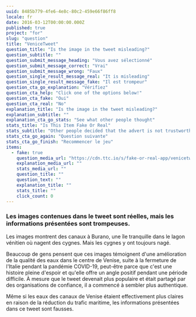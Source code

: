 ```yaml
---
uuid: 8485b779-4fe6-4e8c-80c2-459e66f86ff8
locale: fr
date: 2016-03-12T00:00:00.000Z
published: true
project: "for"
slug: "question"
title: "VeniceTweet"
question_title: "Is the image in the tweet misleading?"
question_subtitle: ""
question_submit_message_heading: "Vous avez sélectionné"
question_submit_message_correct: "Vrai"
question_submit_message_wrong: "Faux"
question_single_result_message_real: "It is misleading"
question_single_result_message_fake: "Il est trompeur"
question_cta_go_explanation: "Vérifiez"
question_cta_help: "Click one of the options below!"
question_cta_fake: "Oui"
question_cta_real: "No"
explanation_title: "Is the image in the tweet misleading?"
explanation_subtitle: ""
explanation_cta_go_stats: "See what other people thought"
stats_title: "Is This Item Fake Or Real"
stats_subtitle: "Other people decided that the advert is not trustworthy"
stats_cta_go_again: "Question suivante"
stats_cta_go_finish: "Recommencer le jeu"
items:
  - fake: true
    question_media_url: "https://cdn.ttc.io/s/fake-or-real-app/venicetweet.jpg"
    explanation_media_url: ""
    stats_media_url: ""
    question_title: ""
    question_text: ""
    explanation_title: ""
    stats_title: ""
    click_count: 0
---
```


### Les images contenues dans le tweet sont réelles, mais les informations présentées sont trompeuses.

Les images montrent des canaux à Burano, une île tranquille dans le lagon vénitien où nagent des cygnes. Mais les cygnes y ont toujours nagé.

Beaucoup de gens pensent que ces images témoignent d'une amélioration de la qualité des eaux dans le centre de Venise, suite à la fermeture de l'Italie pendant la pandémie COVID-19, peut-être parce que c'est une histoire pleine d'espoir et qu'elle offre un angle positif pendant une période difficile. À mesure que le tweet devenait plus populaire et était partagé par des organisations de confiance, il a commencé à sembler plus authentique.

Même si les eaux des canaux de Venise étaient effectivement plus claires en raison de la réduction du trafic maritime, les informations présentées dans ce tweet sont fausses.

